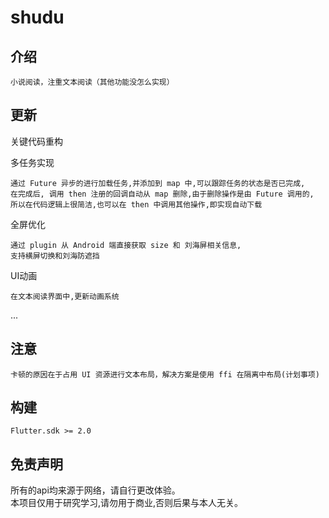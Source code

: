 # shudu

## 介绍

    小说阅读，注重文本阅读（其他功能没怎么实现）


## 更新

关键代码重构

多任务实现

    通过 Future 异步的进行加载任务,并添加到 map 中,可以跟踪任务的状态是否已完成,
    在完成后, 调用 then 注册的回调自动从 map 删除,由于删除操作是由 Future 调用的,
    所以在代码逻辑上很简洁,也可以在 then 中调用其他操作,即实现自动下载

全屏优化
    
    通过 plugin 从 Android 端直接获取 size 和 刘海屏相关信息,
    支持横屏切换和刘海防遮挡

UI动画

    在文本阅读界面中,更新动画系统
...

## 注意
    卡顿的原因在于占用 UI 资源进行文本布局，解决方案是使用 ffi 在隔离中布局(计划事项)


## 构建
    Flutter.sdk >= 2.0

## 免责声明

所有的api均来源于网络，请自行更改体验。  
本项目仅用于研究学习,请勿用于商业,否则后果与本人无关。
